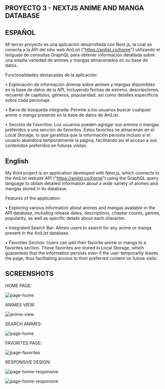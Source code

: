 ## PROYECTO 3  - NEXTJS ANIME AND MANGA DATABASE 

## ESPAÑOL

Mi tercer proyecto es una aplicación desarrollada con Next.js, la cual se conecta a la API del sitio web AniList ("https://anilist.co/home") utilizando el lenguaje de consultas GraphQL para obtener información detallada sobre una amplia variedad de animes y mangas almacenados en su base de datos.  

Funcionalidades destacadas de la aplicación:  

• Exploración de información diversa sobre animes y mangas disponibles en la base de datos de la API, incluyendo fechas de estreno, descripciones, recuento de capítulos, géneros, popularidad, así como detalles específicos sobre cada personaje.  

• Barra de búsqueda integrada: Permite a los usuarios buscar cualquier anime o manga presente en la base de datos de AniList.  

• Sección de Favoritos: Los usuarios pueden agregar sus animes o mangas preferidos a una sección de favoritos. Estos favoritos se almacenan en el Local Storage, lo que garantiza que la información persista incluso si el usuario abandona temporalmente la página, facilitando así el acceso a sus contenidos preferidos en futuras visitas.  


## English

My third project is an application developed with Next.js, which connects to the AniList website API ("https://anilist.co/home") using the GraphQL query language to obtain detailed information about a wide variety of animes and mangas stored in its database.

Features of the application:

• Exploring various information about animes and mangas available in the API database, including release dates, descriptions, chapter counts, genres, popularity, as well as specific details about each character.

• Integrated Search Bar: Allows users to search for any anime or manga present in the AniList database.

• Favorites Section: Users can add their favorite anime or manga to a favorites section. These favorites are stored in Local Storage, which guarantees that the information persists even if the user temporarily leaves the page, thus facilitating access to their preferred content on future visits.

## SCREENSHOTS

HOME PAGE:   

![page-home](/screenshots/home.jpeg)  

ANIMES VIEW:

![anime-view](/screenshots/list_animes.jpeg) 

SEARCH ANIMES:  

![page-home](/screenshots/search.jpeg)  
 
FAVORITES PAGE:   

![page-favorites](/screenshots/favorites.jpeg)  

RESPONSIVE DESIGN:   

![page-home-responsive](/screenshots/home_responsive.jpeg)   

![page-home-responsive](/screenshots/menu_responsibe.jpeg)  